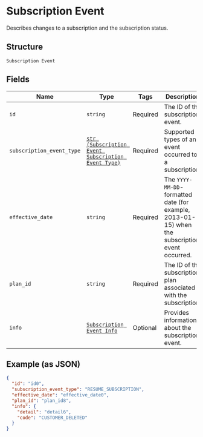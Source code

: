 
# Subscription Event

Describes changes to a subscription and the subscription status.

## Structure

`Subscription Event`

## Fields

| Name | Type | Tags | Description |
|  --- | --- | --- | --- |
| `id` | `string` | Required | The ID of the subscription event. |
| `subscription_event_type` | [`str (Subscription Event Subscription Event Type)`](/doc/models/subscription-event-subscription-event-type.md) | Required | Supported types of an event occurred to a subscription. |
| `effective_date` | `string` | Required | The `YYYY-MM-DD`-formatted date (for example, 2013-01-15) when the subscription event occurred. |
| `plan_id` | `string` | Required | The ID of the subscription plan associated with the subscription. |
| `info` | [`Subscription Event Info`](/doc/models/subscription-event-info.md) | Optional | Provides information about the subscription event. |

## Example (as JSON)

```json
{
  "id": "id0",
  "subscription_event_type": "RESUME_SUBSCRIPTION",
  "effective_date": "effective_date0",
  "plan_id": "plan_id8",
  "info": {
    "detail": "detail6",
    "code": "CUSTOMER_DELETED"
  }
}
```

